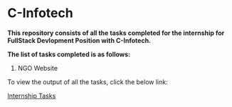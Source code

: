 # C-Infotech

<b>This repository consists of all the tasks completed for the internship for FullStack Devlopment Position with C-Infotech.</b>
<br>
<p><b>The list of tasks completed is as follows:</b></p>
<ol type="1">
  <li> NGO Website</li>
</ol>
<p>To view the output of all the tasks, click the below link:</p>
<p><a href="https://vaishnavivirkud.github.io/C-Infotech/">Internship Tasks </a></p>
